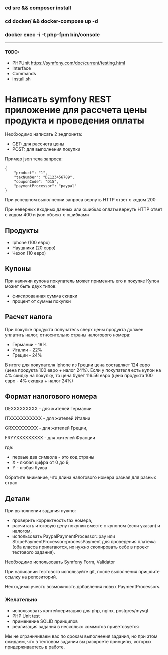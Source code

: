 ### cd src && composer install
### cd docker/ && docker-compose up -d
### docker exec -i -t php-fpm bin/console

<hr>

#### TODO:
- PHPUnit https://symfony.com/doc/current/testing.html
- Interface
- Commands
- install.sh


# Написать symfony REST приложение для рассчета цены продукта и проведения оплаты

Необходимо написать 2 эндпоинта:
- GET: для рассчета цены
- POST: для выполнения покупки

Пример json тела запроса:

```
{
    "product": "1",
    "taxNumber": "DE123456789",
    "couponCode": "D15",
    "paymentProcessor": "paypal"
}
```

При успешном выполнении запроса вернуть HTTP ответ с кодом 200

При неверных входных данных или ошибках оплаты вернуть HTTP ответ с кодом 400 и json объект с ошибками

## Продукты
- Iphone (100 евро)
- Наушники (20 евро)
- Чехол (10 евро)

## Купоны
При наличии купона покупатель может применить его к покупке
Купон может быть двух типов:
- фиксированная сумма скидки
- процент от суммы покупки

## Расчет налога
При покупке продукта получатель сверх цены продукта должен уплатить налог, относительно страны налогового номера:
- Германии - 19%
- Италии - 22%
- Греции - 24%

В итоге для покупателя Iphone из Греции цена составляет 124 евро (цена продукта 100 евро + налог 24%).
Если у покупателя есть купон на 4% скидку на покупку, то цена будет 116.56 евро (цена продукта 100 евро - 4% скидка + налог 24%)

## Формат налогового номера
DEXXXXXXXXX - для жителей Германии

ITXXXXXXXXXXX - для жителей Италии

GRXXXXXXXXX - для жителей Греции,

FRYYXXXXXXXXX - для жителей Франции

где: 
- первые два символа - это код страны
- X - любая цифра от 0 до 9,
- Y - любая буква

Обратите внимание, что длина налогового номера разная для разных стран

## Детали
При выполнении задания нужно:
- проверить корректность tax номера, 
- расчитать итоговую цену покупки вместе с купоном (если указан) и налогом, 
- использовать PaypalPaymentProcessor::pay или StripePaymentProcessor::processPayment для проведения платежа (оба класса прилагаются, их нужно скопировать себе в проект тестового задания).

Необходимо использовать Symfony Form, Validator

При написании тестового используйте git, после выполнения пришлите ссылку на репозиторий.

Неоходимо учесть возможность добавления новых PaymentProcessors.

### Желательно
- использовать контейнеризацию для php, nginx, postgres/mysql
- PHP Unit test
- применение SOLID принципов
- реализация задания в несколько коммитов приветсвуется

Мы не ограничиваем вас по срокам выполнения задания, но при этом ожидаем, что в тестовом задании вы раскроете принципы, которых придерживаетесь в работе.
